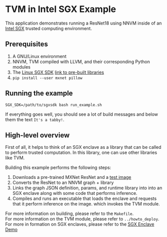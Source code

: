 # TVM in Intel SGX Example

This application demonstrates running a ResNet18 using NNVM inside of an
[Intel SGX](https://software.intel.com/en-us/blogs/2013/09/26/protecting-application-secrets-with-intel-sgx) trusted computing environment.

## Prerequisites

1. A GNU/Linux environment
2. NNVM, TVM compiled with LLVM, and their corresponding Python modules
3. The [Linux SGX SDK](https://github.com/intel/linux-sgx) [link to pre-built libraries](https://01.org/intel-software-guard-extensions/downloads)
4. `pip install --user mxnet pillow`

## Running the example

`SGX_SDK=/path/to/sgxsdk bash run_example.sh`

If everything goes well, you should see a lot of build messages and below them
the text `It's a tabby!`.

## High-level overview

First of all, it helps to think of an SGX enclave as a library that can be called
to perform trusted computation.
In this library, one can use other libraries like TVM.

Building this example performs the following steps:

1. Downloads a pre-trained MXNet ResNet and a
   [test image](https://github.com/BVLC/caffe/blob/master/examples/images/cat.jpg)
2. Converts the ResNet to an NNVM graph + library
3. Links the graph JSON definition, params, and runtime library into into an SGX
   enclave along with some code that performs inference.
4. Compiles and runs an executable that loads the enclave and requests that it perform
   inference on the image.
   which invokes the TVM module.

For more information on building, please refer to the `Makefile`.  
For more information on the TVM module, please refer to `../howto_deploy`.  
For more in formation on SGX enclaves, please refer to the [SGX Enclave Demo](https://github.com/intel/linux-sgx/tree/master/SampleCode/SampleEnclave/)
